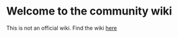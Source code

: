 # Welcome to the community wiki

This is not an official wiki. Find the wiki [here](https://theblcl.github.io/Minimal-Phone-Guide/)
